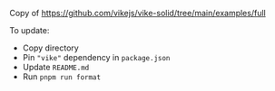Copy of https://github.com/vikejs/vike-solid/tree/main/examples/full

To update:
- Copy directory
- Pin `"vike"` dependency in `package.json`
- Update `README.md`
- Run `pnpm run format`

